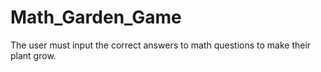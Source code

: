 # Math_Garden_Game
The user must input the correct answers to math questions to make their plant grow.
